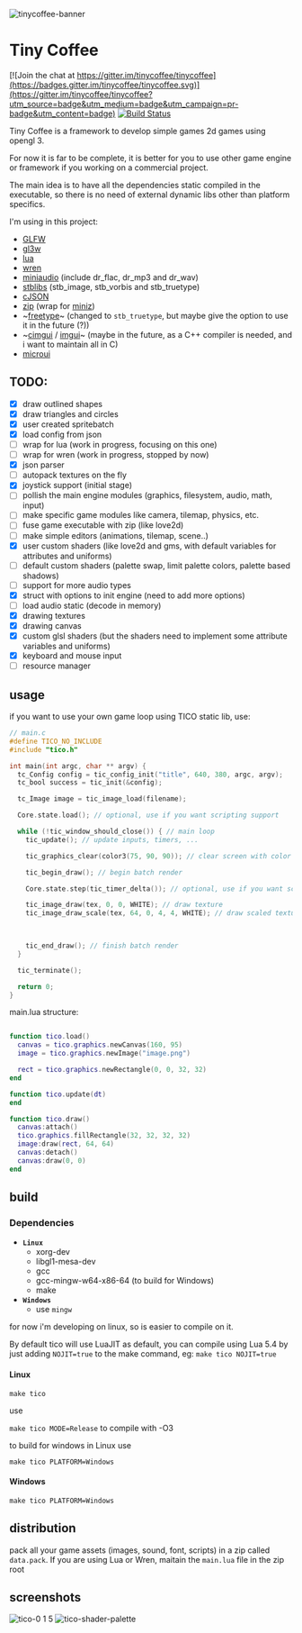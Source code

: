 ![tinycoffee-banner](https://user-images.githubusercontent.com/15099243/87436458-7296c700-c5c3-11ea-9738-ed679731de7e.png)

# Tiny Coffee

[![Join the chat at https://gitter.im/tinycoffee/tinycoffee](https://badges.gitter.im/tinycoffee/tinycoffee.svg)](https://gitter.im/tinycoffee/tinycoffee?utm_source=badge&utm_medium=badge&utm_campaign=pr-badge&utm_content=badge)
[![Build Status](https://travis-ci.org/canoi12/tinycoffee.svg?branch=master)](https://travis-ci.org/canoi12/tinycoffee)

Tiny Coffee is a framework to develop simple games 2d games using opengl 3.

For now it is far to be complete, it is better for you to use other game engine or framework if you working on a commercial project.

The main idea is to have all the dependencies static compiled in the executable, so there is no need of external dynamic libs other than platform specifics.

I'm using in this project:

- [GLFW](https://www.glfw.org/)
- [gl3w](https://github.com/skaslev/gl3w)
- [lua](https://www.lua.org/)
- [wren](http://wren.io/)
- [miniaudio](https://github.com/dr-soft/miniaudio/) (include dr_flac, dr_mp3 and dr_wav)
- [stblibs](https://github.com/nothings/stb) (stb_image, stb_vorbis and stb_truetype)
- [cJSON](https://github.com/DaveGamble/cJSON)
- [zip](https://github.com/kuba--/zip) (wrap for [miniz](https://github.com/richgel999/miniz))
- ~[freetype](https://www.freetype.org/)~ (changed to `stb_truetype`, but maybe give the option to use it in the future (?))
- ~[cimgui](https://github.com/cimgui/cimgui/) / [imgui](https://github.com/ocornut/imgui/)~ (maybe in the future, as a C++ compiler is needed, and i want to maintain all in C)
- [microui](https://github.com/rxi/microui)

## TODO:

- [x] draw outlined shapes
- [x] draw triangles and circles
- [x] user created spritebatch
- [x] load config from json
- [ ] wrap for lua (work in progress, focusing on this one)
- [ ] wrap for wren (work in progress, stopped by now)
- [x] json parser
- [ ] autopack textures on the fly
- [x] joystick support (initial stage)
- [ ] pollish the main engine modules (graphics, filesystem, audio, math, input)
- [ ] make specific game modules like camera, tilemap, physics, etc.
- [ ] fuse game executable with zip (like love2d)
- [ ] make simple editors (animations, tilemap, scene..)
- [x] user custom shaders (like love2d and gms, with default variables for attributes and uniforms)
- [ ] default custom shaders (palette swap, limit palette colors, palette based shadows)
- [ ] support for more audio types
- [x] struct with options to init engine (need to add more options)
- [ ] load audio static (decode in memory)
- [x] drawing textures
- [x] drawing canvas
- [x] custom glsl shaders (but the shaders need to implement some attribute variables and uniforms)
- [x] keyboard and mouse input
- [ ] resource manager

## usage

if you want to use your own game loop using TICO static lib, use:

```c
// main.c
#define TICO_NO_INCLUDE
#include "tico.h"

int main(int argc, char ** argv) {
  tc_Config config = tic_config_init("title", 640, 380, argc, argv);
  tc_bool success = tic_init(&config);

  tc_Image image = tic_image_load(filename);

  Core.state.load(); // optional, use if you want scripting support

  while (!tic_window_should_close()) { // main loop
    tic_update(); // update inputs, timers, ...

    tic_graphics_clear(color3(75, 90, 90)); // clear screen with color

    tic_begin_draw(); // begin batch render

    Core.state.step(tic_timer_delta()); // optional, use if you want scripting support

    tic_image_draw(tex, 0, 0, WHITE); // draw texture
    tic_image_draw_scale(tex, 64, 0, 4, 4, WHITE); // draw scaled texture

    

    tic_end_draw(); // finish batch render
  }

  tic_terminate();

  return 0;
}

```

main.lua structure:

```lua

function tico.load()
  canvas = tico.graphics.newCanvas(160, 95)
  image = tico.graphics.newImage("image.png")

  rect = tico.graphics.newRectangle(0, 0, 32, 32)
end

function tico.update(dt)
end

function tico.draw()
  canvas:attach()
  tico.graphics.fillRectangle(32, 32, 32, 32)
  image:draw(rect, 64, 64)
  canvas:detach()
  canvas:draw(0, 0)
end

```

## build

### Dependencies
  - **`Linux`**
    - xorg-dev
    - libgl1-mesa-dev
    - gcc
    - gcc-mingw-w64-x86-64 (to build for Windows)
    - make
  - **`Windows`**
    - use `mingw`

for now i'm developing on linux, so is easier to compile on it. 

By default tico will use LuaJIT as default, you can compile using Lua 5.4 by just adding
`NOJIT=true` to the make command, eg: `make tico NOJIT=true`

#### Linux

`make tico`

use

`make tico MODE=Release` to compile with -O3

to build for windows in Linux use

`make tico PLATFORM=Windows`

#### Windows

`make tico PLATFORM=Windows`


## distribution

pack all your game assets (images, sound, font, scripts) in a zip called `data.pack`.
If you are using Lua or Wren, maitain the `main.lua` file in the zip root

## screenshots

![tico-0 1 5](https://user-images.githubusercontent.com/15099243/86610476-c716c280-bf83-11ea-9a56-8234d77ac150.gif)
![tico-shader-palette](https://user-images.githubusercontent.com/15099243/86610557-e6155480-bf83-11ea-9c46-d4244f686afa.gif)

